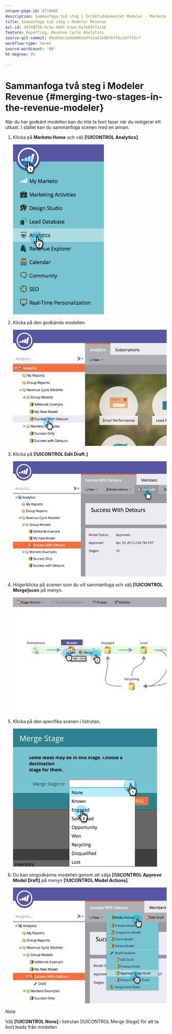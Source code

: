 ```yaml
---
unique-page-id: 4718685
description: Sammanfoga två steg i Intäktsdokumentet Modeler - Marketo Docs - Produktdokumentation
title: Sammanfoga två steg i Modeler Revenue
exl-id: d4798f50-5c3e-469f-b3ae-0a7e6977a116
feature: Reporting, Revenue Cycle Analytics
source-git-commit: 09a656c3a0d0002edfa1a61b987bff4c1dff33cf
workflow-type: tm+mt
source-wordcount: '99'
ht-degree: 0%

---
```


# Sammanfoga två steg i Modeler Revenue {#merging-two-stages-in-the-revenue-modeler}

När du har godkänt modellen kan du inte ta bort faser när du redigerar ett utkast. I stället kan du sammanfoga scenen med en annan.

1. Klicka på **Marketo Home** och välj **[!UICONTROL Analytics]**.

   ![](assets/image2015-4-29-14-3a59-3a9.png)

1. Klicka på den godkända modellen.

   ![](assets/image2015-4-29-15-3a3-3a15.png)

1. Klicka på **[!UICONTROL Edit Draft.]**

   ![](assets/image2015-4-29-15-3a7-3a3.png)

1. Högerklicka på scenen som du vill sammanfoga och välj **[!UICONTROL Merge]scen** på menyn.

   ![](assets/image2015-4-29-15-3a10-3a6.png)

1. Klicka på den specifika scenen i listrutan.

   ![](assets/image2015-4-29-15-3a52-3a5.png)

1. Du kan omgodkänna modellen genom att välja **[!UICONTROL Approve Model Draft]** på menyn **[!UICONTROL Model Actions]**.

   ![](assets/image2015-4-29-16-3a5-3a53.png)

>[!NOTE]
>
>Välj **[!UICONTROL None]** i listrutan [!UICONTROL Merge Stage] för att ta bort leads från modellen
